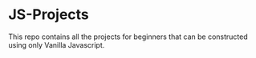 # JS-Projects
This repo contains all the projects for beginners that can be constructed using only Vanilla Javascript.

